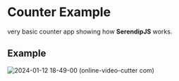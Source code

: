 # Counter Example

very basic counter app showing how **SerendipJS** works.

## Example

![2024-01-12 18-49-00 (online-video-cutter com)](https://github.com/AugustinSorel/SerendipJS/assets/48162609/dd380687-40ac-48d8-a606-3238c0d27160)
